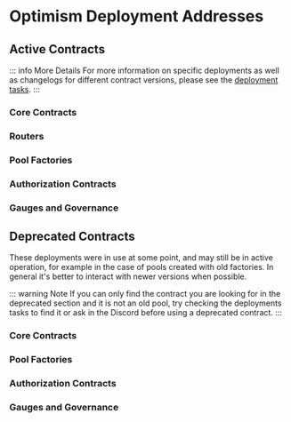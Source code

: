 # Optimism Deployment Addresses

## Active Contracts

::: info More Details
For more information on specific deployments as well as changelogs for different contract versions, please see the [deployment tasks](https://github.com/balancer/balancer-deployments/tree/master/v3/tasks).
:::

### Core Contracts

<DeploymentAddresses chain="optimism" :active="true" group="core" />

### Routers

<DeploymentAddresses chain="base" :active="true" group="routers" />

### Pool Factories

<DeploymentAddresses chain="optimism" :active="true" group="poolfactory" />

### Authorization Contracts

<DeploymentAddresses chain="optimism" :active="true" group="authorizations" />

### Gauges and Governance

<DeploymentAddresses chain="optimism" :active="true" group="gaugesgovernance" />

## Deprecated Contracts

These deployments were in use at some point, and may still be in active operation, for example in the case of pools created with old factories. In general it's better to interact with newer versions when possible.

::: warning Note
If you can only find the contract you are looking for in the deprecated section and it is not an old pool, try checking the deployments tasks to find it or ask in the Discord before using a deprecated contract.
:::

### Core Contracts

<DeploymentAddresses chain="optimism" :active="false" group="core" />

### Pool Factories

<DeploymentAddresses chain="optimism" :active="false" group="poolfactory" />

### Authorization Contracts

<DeploymentAddresses chain="optimism" :active="false" group="authorizations" />

### Gauges and Governance

<DeploymentAddresses chain="optimism" :active="false" group="gaugesgovernance" />
